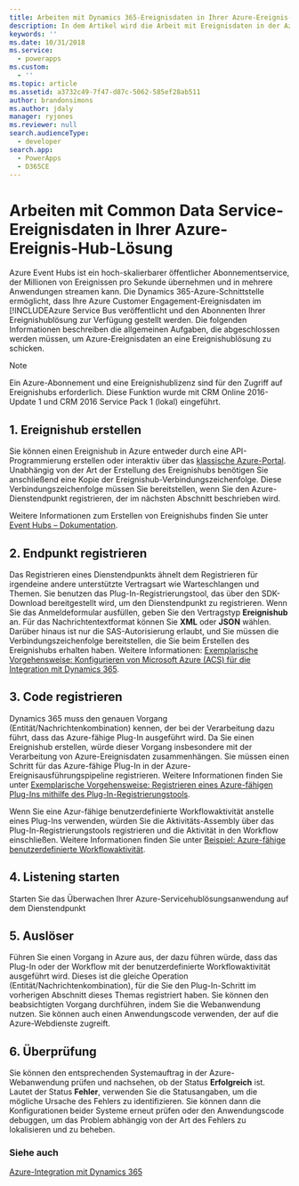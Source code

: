 ```yaml
---
title: Arbeiten mit Dynamics 365-Ereignisdaten in Ihrer Azure-Ereignis-Hub-Lösung (Common Data Service) | Microsoft Docs
description: In dem Artikel wird die Arbeit mit Ereignisdaten in der Azure-Ereignishublösung beschrieben.
keywords: ''
ms.date: 10/31/2018
ms.service:
  - powerapps
ms.custom:
  - ''
ms.topic: article
ms.assetid: a3732c49-7f47-d87c-5062-585ef28ab511
author: brandonsimons
ms.author: jdaly
manager: ryjones
ms.reviewer: null
search.audienceType:
  - developer
search.app:
  - PowerApps
  - D365CE
---
```


# <a name="work-with-common-data-service-event-data-in-your-azure-event-hub-solution"></a>Arbeiten mit Common Data Service-Ereignisdaten in Ihrer Azure-Ereignis-Hub-Lösung

Azure Event Hubs ist ein hoch-skalierbarer öffentlicher Abonnementservice, der Millionen von Ereignissen pro Sekunde übernehmen und in mehrere Anwendungen streamen kann. Die Dynamics 365-Azure-Schnittstelle ermöglicht, dass Ihre Azure Customer Engagement-Ereignisdaten im [!INCLUDEAzure Service Bus veröffentlicht und den Abonnenten Ihrer Ereignishublösung zur Verfügung gestellt werden. Die folgenden Informationen beschreiben die allgemeinen Aufgaben, die abgeschlossen werden müssen, um Azure-Ereignisdaten an eine Ereignishublösung zu schicken.  
  
> [!NOTE]
>  Ein Azure-Abonnement und eine Ereignishublizenz sind für den Zugriff auf Ereignishubs erforderlich. Diese Funktion wurde mit CRM Online 2016-Update 1 und CRM 2016 Service Pack 1 (lokal) eingeführt.
  
## <a name="1-create-an-event-hub"></a>1. Ereignishub erstellen  
 Sie können einen Ereignishub in Azure entweder durch eine API-Programmierung erstellen oder interaktiv über das [klassische Azure-Portal](https://manage.windowsazure.com). Unabhängig von der Art der Erstellung des Ereignishubs benötigen Sie anschließend eine Kopie der Ereignishub-Verbindungszeichenfolge. Diese Verbindungszeichenfolge müssen Sie bereitstellen, wenn Sie den Azure-Dienstendpunkt registrieren, der im nächsten Abschnitt beschrieben wird.  
  
 Weitere Informationen zum Erstellen von Ereignishubs finden Sie unter [Event Hubs – Dokumentation](https://azure.microsoft.com/en-us/documentation/services/event-hubs/).  
  
## <a name="2-register-an-endpoint"></a>2. Endpunkt registrieren  
 Das Registrieren eines Dienstendpunkts ähnelt dem Registrieren für irgendeine andere unterstützte Vertragsart wie Warteschlangen und Themen. Sie benutzen das Plug-In-Registrierungstool, das über den SDK-Download bereitgestellt wird, um den Dienstendpunkt zu registrieren.  Wenn Sie das Anmeldeformular ausfüllen, geben Sie den Vertragstyp **Ereignishub** an. Für das Nachrichtentextformat können Sie **XML** oder **JSON** wählen. Darüber hinaus ist nur die SAS-Autorisierung erlaubt, und Sie müssen die Verbindungszeichenfolge bereitstellen, die Sie beim Erstellen des Ereignishubs erhalten haben. Weitere Informationen: [Exemplarische Vorgehensweise: Konfigurieren von Microsoft Azure (ACS) für die Integration mit Dynamics 365](walkthrough-configure-azure-sas-integration.md).  
  
## <a name="3-register-code"></a>3. Code registrieren  
 Dynamics 365 muss den genauen Vorgang (Entität/Nachrichtenkombination) kennen, der bei der Verarbeitung dazu führt, dass das Azure-fähige Plug-In ausgeführt wird. Da Sie einen Ereignishub erstellen, würde dieser Vorgang insbesondere mit der Verarbeitung von Azure-Ereignisdaten zusammenhängen. Sie müssen einen Schritt für das Azure-fähige Plug-In in der Azure-Ereignisausführungspipeline registrieren.  Weitere Informationen finden Sie unter [Exemplarische Vorgehensweise: Registrieren eines Azure-fähigen Plug-Ins mithilfe des Plug-In-Registrierungstools](walkthrough-register-azure-aware-plug-in-using-plug-in-registration-tool.md).  
  
 Wenn Sie eine Azur-fähige benutzerdefinierte Workflowaktivität anstelle eines Plug-Ins verwenden, würden Sie die Aktivitäts-Assembly über das Plug-In-Registrierungstools registrieren und die Aktivität in den Workflow einschließen. Weitere Informationen finden Sie unter [Beispiel: Azure-fähige benutzerdefinierte Workflowaktivität](/dynamics365/customer-engagement/developer/sample-azure-aware-custom-workflow-activity).
  
## <a name="4-start-listening"></a>4. Listening starten  
 Starten Sie das Überwachen Ihrer Azure-Servicehublösungsanwendung auf dem Dienstendpunkt  
  
## <a name="5-trigger"></a>5. Auslöser  
 Führen Sie einen Vorgang in Azure aus, der dazu führen würde, dass das Plug-In oder der Workflow mit der benutzerdefinierte Workflowaktivität ausgeführt wird. Dieses ist die gleiche Operation (Entität/Nachrichtenkombination), für die Sie den Plug-In-Schritt im vorherigen Abschnitt dieses Themas registriert haben. Sie können den beabsichtigten Vorgang durchführen, indem Sie die Webanwendung nutzen. Sie können auch einen Anwendungscode verwenden, der auf die Azure-Webdienste zugreift.  
  
## <a name="6-verification"></a>6. Überprüfung  
 Sie können den entsprechenden Systemauftrag in der Azure-Webanwendung prüfen und nachsehen, ob der Status **Erfolgreich** ist. Lautet der Status **Fehler**, verwenden Sie die Statusangaben, um die mögliche Ursache des Fehlers zu identifizieren. Sie können dann die Konfigurationen beider Systeme erneut prüfen oder den Anwendungscode debuggen, um das Problem abhängig von der Art des Fehlers zu lokalisieren und zu beheben.  
  
### <a name="see-also"></a>Siehe auch  
 [Azure-Integration mit Dynamics 365](azure-integration.md)